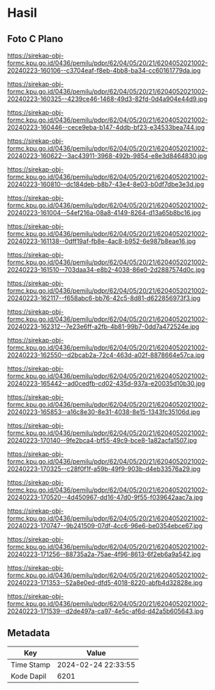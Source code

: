 # Hasil

## Foto C Plano

https://sirekap-obj-formc.kpu.go.id/0436/pemilu/pdpr/62/04/05/20/21/6204052021002-20240223-160106--c3704eaf-f8eb-4bb8-ba34-cc60161779da.jpg

https://sirekap-obj-formc.kpu.go.id/0436/pemilu/pdpr/62/04/05/20/21/6204052021002-20240223-160325--4239ce46-1468-49d3-82fd-0d4a904e44d9.jpg

https://sirekap-obj-formc.kpu.go.id/0436/pemilu/pdpr/62/04/05/20/21/6204052021002-20240223-160446--cece9eba-b147-4ddb-bf23-e34533bea744.jpg

https://sirekap-obj-formc.kpu.go.id/0436/pemilu/pdpr/62/04/05/20/21/6204052021002-20240223-160622--3ac43911-3968-492b-9854-e8e3d8464830.jpg

https://sirekap-obj-formc.kpu.go.id/0436/pemilu/pdpr/62/04/05/20/21/6204052021002-20240223-160810--dc184deb-b8b7-43e4-8e03-b0df7dbe3e3d.jpg

https://sirekap-obj-formc.kpu.go.id/0436/pemilu/pdpr/62/04/05/20/21/6204052021002-20240223-161004--54ef216a-08a8-4149-8264-d13a65b8bc16.jpg

https://sirekap-obj-formc.kpu.go.id/0436/pemilu/pdpr/62/04/05/20/21/6204052021002-20240223-161138--0dff19af-fb8e-4ac8-b952-6e987b8eae16.jpg

https://sirekap-obj-formc.kpu.go.id/0436/pemilu/pdpr/62/04/05/20/21/6204052021002-20240223-161510--703daa34-e8b2-4038-86e0-2d2887574d0c.jpg

https://sirekap-obj-formc.kpu.go.id/0436/pemilu/pdpr/62/04/05/20/21/6204052021002-20240223-162117--f658abc6-bb76-42c5-8d81-d622856973f3.jpg

https://sirekap-obj-formc.kpu.go.id/0436/pemilu/pdpr/62/04/05/20/21/6204052021002-20240223-162312--7e23e6ff-a2fb-4b81-99b7-0dd7a472524e.jpg

https://sirekap-obj-formc.kpu.go.id/0436/pemilu/pdpr/62/04/05/20/21/6204052021002-20240223-162550--d2bcab2a-72c4-463d-a02f-8878664e57ca.jpg

https://sirekap-obj-formc.kpu.go.id/0436/pemilu/pdpr/62/04/05/20/21/6204052021002-20240223-165442--ad0cedfb-cd02-435d-937a-e20035d10b30.jpg

https://sirekap-obj-formc.kpu.go.id/0436/pemilu/pdpr/62/04/05/20/21/6204052021002-20240223-165853--a16c8e30-8e31-4038-8e15-1343fc35106d.jpg

https://sirekap-obj-formc.kpu.go.id/0436/pemilu/pdpr/62/04/05/20/21/6204052021002-20240223-170140--9fe2bca4-bf55-49c9-bce8-1a82acfa1507.jpg

https://sirekap-obj-formc.kpu.go.id/0436/pemilu/pdpr/62/04/05/20/21/6204052021002-20240223-170325--c28f0f1f-a59b-49f9-903b-d4eb33576a29.jpg

https://sirekap-obj-formc.kpu.go.id/0436/pemilu/pdpr/62/04/05/20/21/6204052021002-20240223-170520--4d450967-dd16-47d0-9f55-f039642aac7a.jpg

https://sirekap-obj-formc.kpu.go.id/0436/pemilu/pdpr/62/04/05/20/21/6204052021002-20240223-170747--9b241509-07df-4cc6-96e6-be0354ebce67.jpg

https://sirekap-obj-formc.kpu.go.id/0436/pemilu/pdpr/62/04/05/20/21/6204052021002-20240223-171256--88735a2a-75ae-4f96-8613-6f2eb6a9a542.jpg

https://sirekap-obj-formc.kpu.go.id/0436/pemilu/pdpr/62/04/05/20/21/6204052021002-20240223-171353--52a8e0ed-dfd5-4018-8220-abfb4d32828e.jpg

https://sirekap-obj-formc.kpu.go.id/0436/pemilu/pdpr/62/04/05/20/21/6204052021002-20240223-171539--d2de497a-ca97-4e5c-af6d-d42a5b605643.jpg


## Metadata

| Key        | Value               |
| ---------- | ------------------- |
| Time Stamp | 2024-02-24 22:33:55 |
| Kode Dapil | 6201                |



